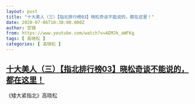 ```yaml
---
layout: post
title: "十大美人（三）【指北排行榜03】晓松奇谈不能说的，都在这里！"
date: 2020-07-06T10:38:00.000Z
author: 空镜
from: https://www.youtube.com/watch?v=AEMJk_aWFKg
tags: [ 高晓松 ]
categories: [ 高晓松 ]
---
```

<!--1594031880000-->
[十大美人（三）【指北排行榜03】晓松奇谈不能说的，都在这里！](https://www.youtube.com/watch?v=AEMJk_aWFKg)
------

<div>
《矮大紧指北》高晓松
</div>

